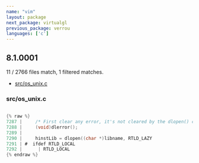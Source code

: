 ```yaml
---
name: "vim"
layout: package
next_package: virtualgl
previous_package: verrou
languages: ['c']
---
```

## 8.1.0001
11 / 2766 files match, 1 filtered matches.

 - [src/os_unix.c](#srcos_unixc)

### src/os_unix.c

```c

{% raw %}
7287 |     /* First clear any error, it's not cleared by the dlopen() call. */
7288 |     (void)dlerror();
7289 | 
7290 |     hinstLib = dlopen((char *)libname, RTLD_LAZY
7291 | #  ifdef RTLD_LOCAL
7292 | 	    | RTLD_LOCAL
{% endraw %}

```